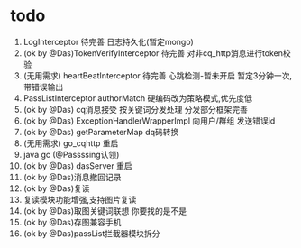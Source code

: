 # todo

1. LogInterceptor 待完善 日志持久化(暂定mongo)
2. (ok by @Das)TokenVerifyInterceptor 待完善 对非cq_http消息进行token校验
3. (无用需求) heartBeatInterceptor 待完善 心跳检测-暂未开启 暂定3分钟一次,带错误输出
4. PassListInterceptor authorMatch 硬编码改为策略模式,优先度低
5. (ok by @Das) cq消息接受 按关键词分发处理 分发部分框架完善
6. (ok by @Das) ExceptionHandlerWrapperImpl 向用户/群组 发送错误id
7. (ok by @Das) getParameterMap dq码转换
8. (无用需求) go_cqhttp 重启
9. java gc (@Passssing认领)
10. (ok by @Das) dasServer 重启
11. (ok by @Das)消息撤回记录
12. (ok by @Das)复读
13. 复读模块功能增强,支持图片复读
14. (ok by @Das)取图关键词联想 你要找的是不是
15. (ok by @Das)存图兼容手机
16. (ok by @Das)passList拦截器模块拆分